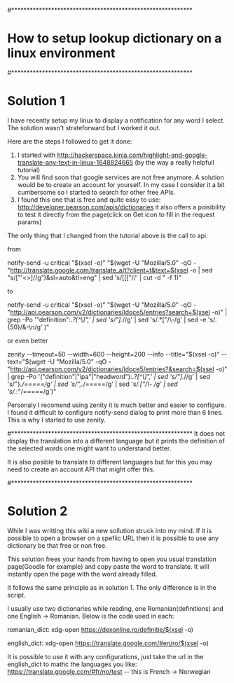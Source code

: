 #***********************************************************
# How to setup lookup dictionary on a linux environment

#***********************************************************
# Solution 1
I have recently setup my linux to display a notification for any word I select. The solution wasn't strateforward but I worked it out.

Here are the steps I followed to get it done: 

1. I started with http://hackerspace.kinja.com/highlight-and-google-translate-any-text-in-linux-1648824665
	(by the way a really helpfull tutorial)
2. You will find soon that google services are not free anymore. A solution would be to create an account for yourself. 
	In my case I consider it a bit cumbersome so I started to search for other free APIs.
3. I found this one that is free and quite easy to use: http://developer.pearson.com/apis/dictionaries
	it also offers a poisibility to test it directly from the page(click on Get icon to fill in the request params)

The only thing that I changed from the tutorial above is the call to api: 

from

notify-send -u critical "$(xsel -o)" "$(wget -U "Mozilla/5.0" -qO - "http://translate.google.com/translate_a/t?client=t&text=$(xsel -o | sed "s/[\"'<>]//g")&sl=auto&tl=eng" | sed 's/\[\[\[\"//' | cut -d \" -f 1)"

to 

notify-send -u critical "$(xsel -o)" "$(wget -U "Mozilla/5.0" -qO - "http://api.pearson.com/v2/dictionaries/ldoce5/entries?search=$(xsel -o)" | grep -Po '"definition":.*?[^\\]",' | sed 's/"].*//g' | sed 's/.*\["/\\-/g' | sed -e 's/.\{50\}/&-\n/g' )"

or even better

zenity --timeout=50 --width=600 --height=200 --info --title="$(xsel -o)" --text="$(wget -U "Mozilla/5.0" -qO - "http://api.pearson.com/v2/dictionaries/ldoce5/entries?&search=$(xsel -o)" | grep -Po '("definition"|"ipa"|"headword"):.*?[^\\]",' | sed 's/"].*//g' | sed 's/"}.*/=====/g' | sed 's/",.*/=====/g' | sed 's/.*\["/\\- /g' | sed 's/.*:"/=====/g')"

Personaly I recomend using zenity it is much better and easier to configure. I found it difficult to configure notify-send dialog to print more than 6 lines. This is why I started to use zenity.

#***********************************************************
 It does not display the translation into a different language but it prints the definition of the selected words one might want to understand better. 

 It is also posible to translate to different languages but for this you may need to create an account API that might offer this.

#***********************************************************
# Solution 2
While I was writting this wiki a new sollution struck into my mind. If it is possible to open a browser on a spefiic URL then it is possible to use any dictionary be that free or non free. 

This solution frees your hands from having to open you usual translation page(Goodle for example) and copy paste the word to translate. It will instantly open the page with the word already filled. 

It follows the same principle as in solution 1. The only difference is in the script. 

I usually use two dictionaries while reading, one Romanian(definitions) and one English -> Romanian. Below is the code used in each:

romanian_dict: 
xdg-open https://dexonline.ro/definitie/$(xsel -o)

english_dict:
xdg-open https://translate.google.com/#en/ro/$(xsel -o)

It is possible to use it with any configurations,  just take the url in the english_dict to mathc the languages you like: 
https://translate.google.com/#fr/no/test -- this is French -> Norwegian
